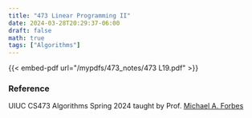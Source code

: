 ```yaml
---
title: "473 Linear Programming II"
date: 2024-03-28T20:29:37-06:00
draft: false
math: true
tags: ["Algorithms"]
---
```


{{< embed-pdf url="/mypdfs/473_notes/473 L19.pdf" >}}

### Reference
UIUC CS473 Algorithms Spring 2024 taught by Prof. [Michael A. Forbes](https://miforbes.cs.illinois.edu/)